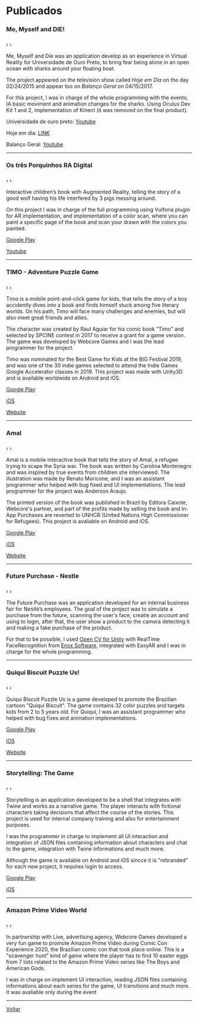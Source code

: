 # [](#header-1)Publicados

### [](#header-3)Me, Myself and DIE! 
<html>
    <head>
        <link rel="stylesheet" href="css/blueimp-gallery.min.css">
    </head>
    <body>
        <script src="js/blueimp-gallery.min.js"></script>
        <div id="links-tub">
        <a href="fotos/tubarao/foto01.png"></a> <a href="fotos/tubarao/foto02.png"></a> <a href="fotos/tubarao/foto03.png"></a>
        </div>   
        <div id="blueimp-image-carousel-tub" class="blueimp-gallery blueimp-gallery-carousel blueimp-gallery-display">
            <div class="slides"></div>
            <h3 class="title"></h3>
            <a class="prev">‹</a>
            <a class="next">›</a>
            <a class="play-pause"></a>
            <ol class="indicator"></ol>
        </div>        
        <script>
            blueimp.Gallery(
                document.getElementById('links-tub').getElementsByTagName('a'),
                {
                    container: '#blueimp-image-carousel-tub',
                    carousel: true
                }
            );
        </script>
    </body>   
</html>
Me, Myself and Die was an application develop as an experience in Virtual Reality for Universidade de Ouro Preto, to bring fear being alone in an open ocean with sharks around your floating boat.

The project appeared on the television show called _Hoje em Dia_ on the day 02/24/2015 and appear too on _Balanço Geral_ on 04/15/2017.

For this project, I was in charge of the whole programming with the events, IA basic moviment and animation changes for the sharks. Using Oculus Dev Kit 1 and 2,  implementation of Kinect (it was removed on the final product).

Universidade de ouro preto: [Youtube](https://www.youtube.com/watch?v=vobQ6OZ0gzc)

Hoje em dia: [LINK](http://entretenimento.r7.com/hoje-em-dia/videos/ator-fabio-villa-verde-encara-uma-emocionante-aventura-com-o-oculos-3d-16102015)

Balanço Geral: [Youtube](https://www.youtube.com/watch?v=70RNkp56d38)

* * *

### [](#header-3)Os três Porquinhos RA Digital
<html>
    <head>
        <link rel="stylesheet" href="css/blueimp-gallery.min.css">
    </head>
    <body>
        <script src="js/blueimp-gallery.min.js"></script>
        <div id="links-porquinhos">
        <a href="fotos/tresporquinhos/foto01.png"></a> <a href="fotos/tresporquinhos/foto2.png"></a> <a href="fotos/tresporquinhos/foto03.png"></a> <a href="fotos/tresporquinhos/foto04.png"></a>
        </div>   
        <div id="blueimp-image-carousel-porquinhos" class="blueimp-gallery blueimp-gallery-carousel blueimp-gallery-display">
            <div class="slides"></div>
            <h3 class="title"></h3>
            <a class="prev">‹</a>
            <a class="next">›</a>
            <a class="play-pause"></a>
            <ol class="indicator"></ol>
        </div>        
        <script>
            blueimp.Gallery(
                document.getElementById('links-porquinhos').getElementsByTagName('a'),
                {
                    container: '#blueimp-image-carousel-porquinhos',
                    carousel: true
                }
            );
        </script>
    </body>   
</html>
Interactive children’s book with Augmented Reality, telling the story of a good wolf having his life interfered by 3 pigs messing around.

On this project I was in charge of the full programming using Vulforia plugin for AR implementation, and implementation of a color scan, where you can paint a specific page of the book and scan your drawn with the colors you painted.

[Google Play](https://play.google.com/store/apps/details?id=br.com.di.os3porquinhos&hl=en)

[Youtube](https://www.youtube.com/watch?v=kJ3V0avpD-c)

* * *

### [](#header-3)TIMO - Adventure Puzzle Game
<html>
    <head>
        <link rel="stylesheet" href="css/blueimp-gallery.min.css">
    </head>
    <body>
        <script src="js/blueimp-gallery.min.js"></script>
        <div id="links-timo">
        <a href="fotos/timo/foto01.png"></a> <a href="fotos/timo/foto02.png"></a> <a href="fotos/timo/foto03.png"></a> <a href="fotos/timo/foto04.png"></a> <a href="fotos/timo/foto05.png"></a> <a href="fotos/timo/foto06.png"></a> <a href="fotos/timo/foto07.png"></a>
        </div>   
        <div id="blueimp-image-carousel-timo" class="blueimp-gallery blueimp-gallery-carousel blueimp-gallery-display">
            <div class="slides"></div>
            <h3 class="title"></h3>
            <a class="prev">‹</a>
            <a class="next">›</a>
            <a class="play-pause"></a>
            <ol class="indicator"></ol>
        </div>        
        <script>
            blueimp.Gallery(
                document.getElementById('links-timo').getElementsByTagName('a'),
                {
                    container: '#blueimp-image-carousel-timo',
                    carousel: true
                }
            );
        </script>
    </body>   
</html>
Timo is a mobile point-and-click game for kids, that tells the story of a boy accidently dives into a book and finds himself stuck among five literary worlds. On his path, Timo will face many challenges and enemies, but will also meet great friends and allies. 

The character was created by Raul Aguiar for his comic book "Timo" and selected by SPCINE contest in 2017 to receive a grant for a game version. The game was developed by Webcore Games and I was the lead programmer for the project.

Timo was nominated for the Best Game for Kids at the BIG Festival 2019, and was one of the 30 indie games selected to attend the Indie Games Google Accelerator classes in 2019. This project was made with Unity3D and is available worldwide on Android and iOS.

[Google Play](https://play.google.com/store/apps/details?id=br.com.webcoregames.timogame&utm_source=site&utm_campaign=sitetimo)

[iOS](https://apps.apple.com/app/timo-the-game/id1382921126)

[Website](https://www.timothegame.com/)

* * *

### [](#header-3)Amal
<html>
    <head>
        <link rel="stylesheet" href="css/blueimp-gallery.min.css">
    </head>
    <body>
        <script src="js/blueimp-gallery.min.js"></script>
        <div id="links-amal">
        <a href="fotos/amal/foto01.png"></a> <a href="fotos/amal/foto02.png"></a> <a href="fotos/amal/foto03.png"></a> <a href="fotos/amal/foto04.png"></a> <a href="fotos/amal/foto05.png"></a>
        </div>   
        <div id="blueimp-image-carousel-amal" class="blueimp-gallery blueimp-gallery-carousel blueimp-gallery-display">
            <div class="slides"></div>
            <h3 class="title"></h3>
            <a class="prev">‹</a>
            <a class="next">›</a>
            <a class="play-pause"></a>
            <ol class="indicator"></ol>
        </div>        
        <script>
            blueimp.Gallery(
                document.getElementById('links-amal').getElementsByTagName('a'),
                {
                    container: '#blueimp-image-carousel-amal',
                    carousel: true
                }
            );
        </script>
    </body>   
</html>
Amal is a mobile interactive book that tells the story of Amal, a refugee trying to scape the Syria war. The book was written by Carolina Montenegro and was inspired by true events from children she interviewed. The illustration was made by Renato Moricone, and  I was an assistant programmer who helped with bug fixed and UI implementations. The lead programmer for the project was Anderson Araujo.

The printed version of the book was published in Brazil by Editora Caixote, Webcore's partner, and part of the profits made by selling the book and In-App Purchases are reverted to UNHCR (United Nations High Commissioner for Refugees). This project is avaliable on Android and iOS.

[Google Play](https://play.google.com/store/apps/details?id=br.com.caixote.amal&hl=pt_BR)

[iOS](https://apps.apple.com/br/app/amal/id1454022612)

[Website](https://www.editoracaixote.com.br/apps-amal-e-a-viagem-mais-importante-da-sua-vida/)

* * *

### [](#header-3)Future Purchase - Nestle
<html>
    <head>
        <link rel="stylesheet" href="css/blueimp-gallery.min.css">
    </head>
    <body>
        <script src="js/blueimp-gallery.min.js"></script>
        <div id="links-nestle">
        <a href="fotos/nestle/foto01.png"></a> <a href="fotos/nestle/foto02.png"></a> <a href="fotos/nestle/foto03.png"></a>
        </div>   
        <div id="blueimp-image-carousel-nestle" class="blueimp-gallery blueimp-gallery-carousel blueimp-gallery-display">
            <div class="slides"></div>
            <h3 class="title"></h3>
            <a class="prev">‹</a>
            <a class="next">›</a>
            <a class="play-pause"></a>
            <ol class="indicator"></ol>
        </div>        
        <script>
            blueimp.Gallery(
                document.getElementById('links-nestle').getElementsByTagName('a'),
                {
                    container: '#blueimp-image-carousel-nestle',
                    carousel: true
                }
            );
        </script>
    </body>   
</html>
The Future Purchase was an application developed for an internal business fair for Nestlé’s employees. The goal of the project was to simulate a purchase from the future, scanning the user's face, creatie an account and using to login, after that, the user show a product to the camera detecting it and making a fake purchase of the product.

For that to be possible, I used [Open CV for Unity](https://assetstore.unity.com/packages/tools/integration/opencv-for-unity-21088) with RealTime FaceRecognition from [Enox Software](https://assetstore.unity.com/packages/templates/tutorials/realtime-facerecognition-example-73233?aid=1011l4ehR&utm_campaign=unity_affiliate&utm_medium=affiliate&utm_source=partnerize-linkmaker), integrated with EasyAR and I was in charge for the whole programming.


* * *

### [](#header-3)Quiqui Biscuit Puzzle Us!
<html>
    <head>
        <link rel="stylesheet" href="css/blueimp-gallery.min.css">
    </head>
    <body>
        <script src="js/blueimp-gallery.min.js"></script>
        <div id="links-quiqui">
        <a href="fotos/quiqui/foto01.png"></a> <a href="fotos/quiqui/foto02.png"></a> <a href="fotos/quiqui/foto03.png"></a> <a href="fotos/quiqui/foto04.png"></a><a href="fotos/quiqui/foto05.png"></a>
        </div>   
        <div id="blueimp-image-carousel-quiqui" class="blueimp-gallery blueimp-gallery-carousel blueimp-gallery-display">
            <div class="slides"></div>
            <h3 class="title"></h3>
            <a class="prev">‹</a>
            <a class="next">›</a>
            <a class="play-pause"></a>
            <ol class="indicator"></ol>
        </div>        
        <script>
            blueimp.Gallery(
                document.getElementById('links-quiqui').getElementsByTagName('a'),
                {
                    container: '#blueimp-image-carousel-quiqui',
                    carousel: true
                }
            );
        </script>
    </body>   
</html>
Quiqui Biscuit Puzzle Us is a game developed to promote the Brazilian cartoon "Quiqui Biscuit". The game contains 32 color puzzles and targets kids from 2 to 5 years old. For Quiqui, I was an assistant programmer who helped with bug fixes and animation implementations.

[Google Play](https://play.google.com/store/apps/details?id=br.com.webcoregames.quiqui)

[iOS](https://apps.apple.com/app/id1466641439)

[Website](https://www.quiquibiscuit.com.br/)

* * *

### [](#header-3)Storytelling: The Game
<html>
    <head>
        <link rel="stylesheet" href="css/blueimp-gallery.min.css">
    </head>
    <body>
        <script src="js/blueimp-gallery.min.js"></script>
        <div id="links-storytelling">
        <a href="fotos/storytelling/foto01.png"></a> <a href="fotos/storytelling/foto02.png"></a> <a href="fotos/storytelling/foto03.png"></a> <a href="fotos/storytelling/foto04.png"></a><a href="fotos/storytelling/foto05.png"></a>
        </div>   
        <div id="blueimp-image-carousel-storytelling" class="blueimp-gallery blueimp-gallery-carousel blueimp-gallery-display">
            <div class="slides"></div>
            <h3 class="title"></h3>
            <a class="prev">‹</a>
            <a class="next">›</a>
            <a class="play-pause"></a>
            <ol class="indicator"></ol>
        </div>        
        <script>
            blueimp.Gallery(
                document.getElementById('links-storytelling').getElementsByTagName('a'),
                {
                    container: '#blueimp-image-carousel-storytelling',
                    carousel: true
                }
            );
        </script>
    </body>   
</html>
Storytelling is an application developed to be a shell that integrates with Twine and works as a narrative game. The player interacts with fictional characters taking decisions that affect the course of the stories. This project is used for internal company training and also for entertainment purposes.

I was the programmer in charge to implement all UI interaction and integration of JSON files containing information about characters and chat to the game, integration with Twine informations and much more.

Although the game is available on Android and iOS sincce it is "rebranded" for each new project, it requires login to access.

[Google Play](https://play.google.com/store/apps/details?id=br.com.webcore.narrativegame)

[iOS](https://apps.apple.com/br/app/storytelling-the-game/id1536611898)

* * *

### [](#header-3)Amazon Prime Video World
<html>
    <head>
        <link rel="stylesheet" href="css/blueimp-gallery.min.css">
    </head>
    <body>
        <script src="js/blueimp-gallery.min.js"></script>
        <div id="links-amazon">
        <a href="video/amazon-prime.mp4"></a>
        </div>   
        <div id="blueimp-image-carousel-amazon" class="blueimp-gallery blueimp-gallery-carousel blueimp-gallery-display">
            <div class="slides"></div>
            <h3 class="title"></h3>
            <a class="prev">‹</a>
            <a class="next">›</a>
            <a class="play-pause"></a>
            <ol class="indicator"></ol>
        </div>        
        <script>
            blueimp.Gallery(
                document.getElementById('links-amazon').getElementsByTagName('a'),
                {
                    container: '#blueimp-image-carousel-amazon',
                    carousel: true
                }
            );
        </script>
    </body>   
</html>
In partnership with Live, advertising agency, Webcore Games developed a very fun game to promote Amazon Prime Video during Comic Con Experience 2020, the Brazilian comic con that took place online. This is a "scavenger hunt" kind of game where the player has to find 10 easter eggs from 7 lists related to the Amazon Prime Video series like The Boys and American Gods.

I was in charge on implement UI interaction, reading JSON files containing informations about each series for the game, UI transitions and much more. It was avaliable only during the event

* * *

[Voltar](./)
